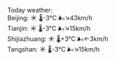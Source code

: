 Today weather:  
Beijing: ☀️   🌡️-3°C 🌬️↘43km/h  
Tianjin: ☀️   🌡️-3°C 🌬️↘15km/h  
Shijiazhuang: ☀️   🌡️+3°C 🌬️←3km/h  
Tangshan: ☀️   🌡️-3°C 🌬️↘15km/h  
